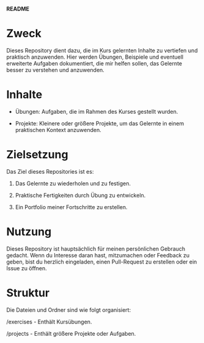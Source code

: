 **README**

# Zweck

Dieses Repository dient dazu, die im Kurs gelernten Inhalte zu vertiefen und praktisch anzuwenden. Hier werden Übungen, Beispiele und eventuell erweiterte Aufgaben dokumentiert, die mir helfen sollen, das Gelernte besser zu verstehen und anzuwenden.

# Inhalte

- Übungen: Aufgaben, die im Rahmen des Kurses gestellt wurden.

- Projekte: Kleinere oder größere Projekte, um das Gelernte in einem praktischen Kontext anzuwenden.

# Zielsetzung

Das Ziel dieses Repositories ist es:

1. Das Gelernte zu wiederholen und zu festigen.

2. Praktische Fertigkeiten durch Übung zu entwickeln.

3. Ein Portfolio meiner Fortschritte zu erstellen.

# Nutzung

Dieses Repository ist hauptsächlich für meinen persönlichen Gebrauch gedacht. Wenn du Interesse daran hast, mitzumachen oder Feedback zu geben, bist du herzlich eingeladen, einen Pull-Request zu erstellen oder ein Issue zu öffnen.

# Struktur

Die Dateien und Ordner sind wie folgt organisiert:

/exercises - Enthält Kursübungen.

/projects - Enthält größere Projekte oder Aufgaben.
